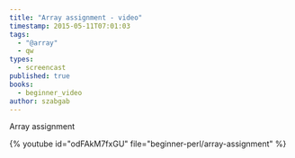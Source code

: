 ```yaml
---
title: "Array assignment - video"
timestamp: 2015-05-11T07:01:03
tags:
  - "@array"
  - qw
types:
  - screencast
published: true
books:
  - beginner_video
author: szabgab
---
```



Array assignment


{% youtube id="odFAkM7fxGU" file="beginner-perl/array-assignment" %}

